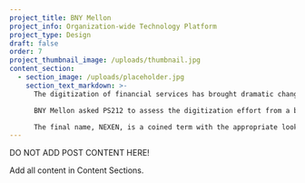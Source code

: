 ```yaml
---
project_title: BNY Mellon
project_info: Organization-wide Technology Platform
project_type: Design
draft: false
order: 7
project_thumbnail_image: /uploads/thumbnail.jpg
content_section:
  - section_image: /uploads/placeholder.jpg
    section_text_markdown: >-
      The digitization of financial services has brought dramatic change to some of the world’s oldest institutions. BNY Mellon, the world’s largest deposit bank with nearly $30 trillion dollars in assets, embraced a company-wide effort to enable, manage, and monitor all of the organization’s transactions.

      BNY Mellon asked PS212 to assess the digitization effort from a brand perspective. The program included the articulation or positioning of the technology platform, a registered brand name, and supporting language to help BNY Mellon tell a consistent, accurate story about this investment.

      The final name, NEXEN, is a coined term with the appropriate look, sound, and meaning. The name is a compound of familiar English words NEXt generation ENgine.​
---
```


DO NOT ADD POST CONTENT HERE!

Add all content in Content Sections.